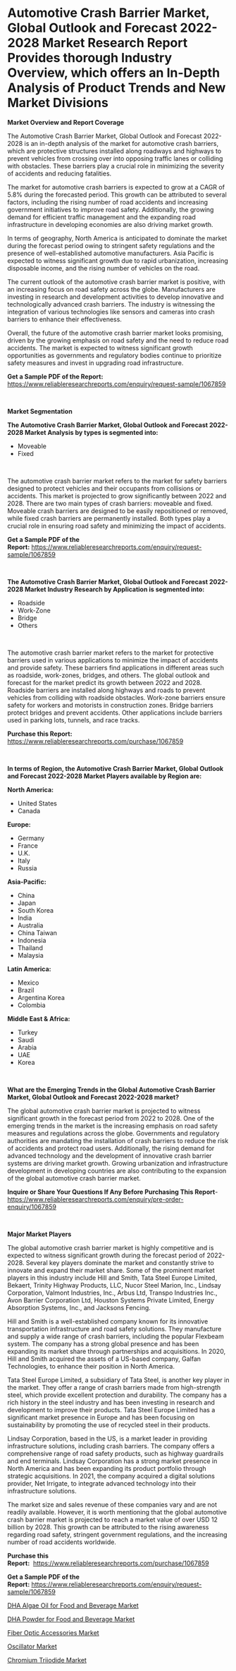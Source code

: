 <p><h1>Automotive Crash Barrier Market, Global Outlook and Forecast 2022-2028 Market Research Report Provides thorough Industry Overview, which offers an In-Depth Analysis of Product Trends and New Market Divisions</h1></p><p><strong>Market Overview and Report Coverage</strong></p>
<p><p>The Automotive Crash Barrier Market, Global Outlook and Forecast 2022-2028 is an in-depth analysis of the market for automotive crash barriers, which are protective structures installed along roadways and highways to prevent vehicles from crossing over into opposing traffic lanes or colliding with obstacles. These barriers play a crucial role in minimizing the severity of accidents and reducing fatalities.</p><p>The market for automotive crash barriers is expected to grow at a CAGR of 5.8% during the forecasted period. This growth can be attributed to several factors, including the rising number of road accidents and increasing government initiatives to improve road safety. Additionally, the growing demand for efficient traffic management and the expanding road infrastructure in developing economies are also driving market growth.</p><p>In terms of geography, North America is anticipated to dominate the market during the forecast period owing to stringent safety regulations and the presence of well-established automotive manufacturers. Asia Pacific is expected to witness significant growth due to rapid urbanization, increasing disposable income, and the rising number of vehicles on the road.</p><p>The current outlook of the automotive crash barrier market is positive, with an increasing focus on road safety across the globe. Manufacturers are investing in research and development activities to develop innovative and technologically advanced crash barriers. The industry is witnessing the integration of various technologies like sensors and cameras into crash barriers to enhance their effectiveness.</p><p>Overall, the future of the automotive crash barrier market looks promising, driven by the growing emphasis on road safety and the need to reduce road accidents. The market is expected to witness significant growth opportunities as governments and regulatory bodies continue to prioritize safety measures and invest in upgrading road infrastructure.</p></p>
<p><strong>Get a Sample PDF of the Report:</strong> <a href="https://www.reliableresearchreports.com/enquiry/request-sample/1067859">https://www.reliableresearchreports.com/enquiry/request-sample/1067859</a></p>
<p>&nbsp;</p>
<p><strong>Market Segmentation</strong></p>
<p><strong>The Automotive Crash Barrier Market, Global Outlook and Forecast 2022-2028 Market Analysis by types is segmented into:</strong></p>
<p><ul><li>Moveable</li><li>Fixed</li></ul></p>
<p>&nbsp;</p>
<p><p>The automotive crash barrier market refers to the market for safety barriers designed to protect vehicles and their occupants from collisions or accidents. This market is projected to grow significantly between 2022 and 2028. There are two main types of crash barriers: moveable and fixed. Moveable crash barriers are designed to be easily repositioned or removed, while fixed crash barriers are permanently installed. Both types play a crucial role in ensuring road safety and minimizing the impact of accidents.</p></p>
<p><strong>Get a Sample PDF of the Report:</strong>&nbsp;<a href="https://www.reliableresearchreports.com/enquiry/request-sample/1067859">https://www.reliableresearchreports.com/enquiry/request-sample/1067859</a></p>
<p>&nbsp;</p>
<p><strong>The Automotive Crash Barrier Market, Global Outlook and Forecast 2022-2028 Market Industry Research by Application is segmented into:</strong></p>
<p><ul><li>Roadside</li><li>Work-Zone</li><li>Bridge</li><li>Others</li></ul></p>
<p>&nbsp;</p>
<p><p>The automotive crash barrier market refers to the market for protective barriers used in various applications to minimize the impact of accidents and provide safety. These barriers find applications in different areas such as roadside, work-zones, bridges, and others. The global outlook and forecast for the market predict its growth between 2022 and 2028. Roadside barriers are installed along highways and roads to prevent vehicles from colliding with roadside obstacles. Work-zone barriers ensure safety for workers and motorists in construction zones. Bridge barriers protect bridges and prevent accidents. Other applications include barriers used in parking lots, tunnels, and race tracks.</p></p>
<p><strong>Purchase this Report:</strong>&nbsp; <a href="https://www.reliableresearchreports.com/purchase/1067859">https://www.reliableresearchreports.com/purchase/1067859</a></p>
<p>&nbsp;</p>
<p><strong>In terms of Region, the Automotive Crash Barrier Market, Global Outlook and Forecast 2022-2028 Market Players available by Region are:</strong></p>
<p>
    <p> <strong> North America: </strong>
        <ul>
            <li>United States</li>
            <li>Canada</li>
        </ul>
        </p> 
    <p> <strong> Europe: </strong>
        <ul>
            <li>Germany</li>
            <li>France</li>
            <li>U.K.</li>
            <li>Italy</li>
            <li>Russia</li>
        </ul>
        </p> 
    <p> <strong> Asia-Pacific: </strong>
        <ul>
            <li>China</li>
            <li>Japan</li>
            <li>South Korea</li>
            <li>India</li>
            <li>Australia</li>
            <li>China Taiwan</li>
            <li>Indonesia</li>
            <li>Thailand</li>
            <li>Malaysia</li>
        </ul>
        </p> 
    <p> <strong> Latin America: </strong>
        <ul>
            <li>Mexico</li>
            <li>Brazil</li>
            <li>Argentina Korea</li>
            <li>Colombia</li>
        </ul>
        </p> 
    <p> <strong> Middle East & Africa: </strong>
        <ul>
            <li>Turkey</li>
            <li>Saudi</li>
            <li>Arabia</li>
            <li>UAE</li>
            <li>Korea</li>
        </ul>
    </p>
    </p>
<p>&nbsp;</p>
<p><strong>What are the Emerging Trends in the Global Automotive Crash Barrier Market, Global Outlook and Forecast 2022-2028 market?</strong></p>
<p><p>The global automotive crash barrier market is projected to witness significant growth in the forecast period from 2022 to 2028. One of the emerging trends in the market is the increasing emphasis on road safety measures and regulations across the globe. Governments and regulatory authorities are mandating the installation of crash barriers to reduce the risk of accidents and protect road users. Additionally, the rising demand for advanced technology and the development of innovative crash barrier systems are driving market growth. Growing urbanization and infrastructure development in developing countries are also contributing to the expansion of the global automotive crash barrier market.</p></p>
<p><strong>Inquire or Share Your Questions If Any Before Purchasing This Report</strong>- <a href="https://www.reliableresearchreports.com/enquiry/pre-order-enquiry/1067859">https://www.reliableresearchreports.com/enquiry/pre-order-enquiry/1067859</a></p>
<p>&nbsp;</p>
<p><strong>Major Market Players</strong></p>
<p><p>The global automotive crash barrier market is highly competitive and is expected to witness significant growth during the forecast period of 2022-2028. Several key players dominate the market and constantly strive to innovate and expand their market share. Some of the prominent market players in this industry include Hill and Smith, Tata Steel Europe Limited, Bekaert, Trinity Highway Products, LLC, Nucor Steel Marion, Inc., Lindsay Corporation, Valmont Industries, Inc., Arbus Ltd, Transpo Industries Inc., Avon Barrier Corporation Ltd, Houston Systems Private Limited, Energy Absorption Systems, Inc., and Jacksons Fencing.</p><p>Hill and Smith is a well-established company known for its innovative transportation infrastructure and road safety solutions. They manufacture and supply a wide range of crash barriers, including the popular Flexbeam system. The company has a strong global presence and has been expanding its market share through partnerships and acquisitions. In 2020, Hill and Smith acquired the assets of a US-based company, Galfan Technologies, to enhance their position in North America.</p><p>Tata Steel Europe Limited, a subsidiary of Tata Steel, is another key player in the market. They offer a range of crash barriers made from high-strength steel, which provide excellent protection and durability. The company has a rich history in the steel industry and has been investing in research and development to improve their products. Tata Steel Europe Limited has a significant market presence in Europe and has been focusing on sustainability by promoting the use of recycled steel in their products.</p><p>Lindsay Corporation, based in the US, is a market leader in providing infrastructure solutions, including crash barriers. The company offers a comprehensive range of road safety products, such as highway guardrails and end terminals. Lindsay Corporation has a strong market presence in North America and has been expanding its product portfolio through strategic acquisitions. In 2021, the company acquired a digital solutions provider, Net Irrigate, to integrate advanced technology into their infrastructure solutions.</p><p>The market size and sales revenue of these companies vary and are not readily available. However, it is worth mentioning that the global automotive crash barrier market is projected to reach a market value of over USD 12 billion by 2028. This growth can be attributed to the rising awareness regarding road safety, stringent government regulations, and the increasing number of road accidents worldwide.</p></p>
<p><strong>Purchase this Report:</strong>&nbsp;&nbsp;<a href="https://www.reliableresearchreports.com/purchase/1067859">https://www.reliableresearchreports.com/purchase/1067859</a></p>
<p></p>
<p><strong>Get a Sample PDF of the Report:</strong>&nbsp;<a href="https://www.reliableresearchreports.com/enquiry/request-sample/1067859">https://www.reliableresearchreports.com/enquiry/request-sample/1067859</a></p>
<p><p><a href="https://www.reportprime.com/dha-algae-oil-for-food-and-beverage-r6960">DHA Algae Oil for Food and Beverage Market</a></p><p><a href="https://www.reportprime.com/dha-powder-for-food-and-beverage-r6962">DHA Powder for Food and Beverage Market</a></p><p><a href="https://medium.com/@alethaebert2013/fiber-optic-accessories-market-size-growth-forecast-2023-2030-824d5e8b2076">Fiber Optic Accessories Market</a></p><p><a href="https://medium.com/@verlielesch1927/oscillator-market-size-growth-forecast-2023-2030-f020fde07538">Oscillator Market</a></p><p><a href="https://www.linkedin.com/pulse/decoding-chromium-triiodide-market-deep-dive-latest-erame/">Chromium Triiodide Market</a></p></p>
